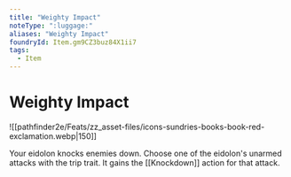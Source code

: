 ```yaml
---
title: "Weighty Impact"
noteType: ":luggage:"
aliases: "Weighty Impact"
foundryId: Item.gm9CZ3buz84X1ii7
tags:
  - Item
---
```


# Weighty Impact
![[pathfinder2e/Feats/zz_asset-files/icons-sundries-books-book-red-exclamation.webp|150]]

Your eidolon knocks enemies down. Choose one of the eidolon's unarmed attacks with the trip trait. It gains the [[Knockdown]] action for that attack.

